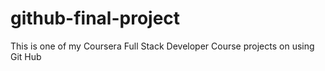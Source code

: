 # github-final-project
This is one of my Coursera Full Stack Developer Course projects on using Git Hub
